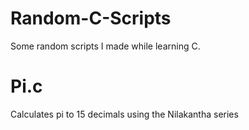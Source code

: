 # Random-C-Scripts
Some random scripts I made while learning C.

# Pi.c
Calculates pi to 15 decimals using the Nilakantha series
